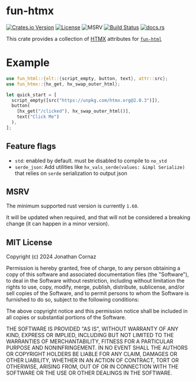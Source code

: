 # fun-htmx

[![Crates.io Version](https://img.shields.io/crates/v/fun-htmx)](https://crates.io/crates/fun-htmx)
[![License](https://img.shields.io/github/license/jcornaz/fun-htmx)](./LICENSE)
![MSRV](https://img.shields.io/crates/msrv/fun-htmx)
[![Build Status](https://img.shields.io/github/actions/workflow/status/jcornaz/fun-htmx/.github%2Fworkflows%2Fcheck.yml?branch=main)](https://github.com/jcornaz/fun-htmx/actions/workflows/check.yml?query=branch%3Amain)
[![docs.rs](https://img.shields.io/docsrs/fun-htmx)](https://docs.rs/fun-htmx)


This crate provides a collection of [HTMX](https://htmx.org) attributes for [`fun-html`](https://github.com/jcornaz/fun-html/)

# Example

```rust
use fun_html::{elt::{script_empty, button, text}, attr::src};
use fun_htmx::{hx_get, hx_swap_outer_html};

let quick_start = [
  script_empty([src("https://unpkg.com/htmx.org@2.0.3")]),
  button(
    [hx_get("/clicked"), hx_swap_outer_html()],
    text("Click Me")
  ),
];
```


## Feature flags

* `std`: enabled by default. must be disabled to compile to `no_std`
* `serde_json`: Add utilities like `hx_vals_serde(values: &impl Serialize)` that relies on `serde` serialization to output json


## MSRV

The minimum supported rust version is currently `1.60`.

It will be updated when required, and that will not be considered a breaking change (it can happen in a minor version).


## MIT License

Copyright (c) 2024 Jonathan Cornaz

Permission is hereby granted, free of charge, to any person obtaining a copy
of this software and associated documentation files (the "Software"), to deal
in the Software without restriction, including without limitation the rights
to use, copy, modify, merge, publish, distribute, sublicense, and/or sell
copies of the Software, and to permit persons to whom the Software is
furnished to do so, subject to the following conditions:

The above copyright notice and this permission notice shall be included in all
copies or substantial portions of the Software.

THE SOFTWARE IS PROVIDED "AS IS", WITHOUT WARRANTY OF ANY KIND, EXPRESS OR
IMPLIED, INCLUDING BUT NOT LIMITED TO THE WARRANTIES OF MERCHANTABILITY,
FITNESS FOR A PARTICULAR PURPOSE AND NONINFRINGEMENT. IN NO EVENT SHALL THE
AUTHORS OR COPYRIGHT HOLDERS BE LIABLE FOR ANY CLAIM, DAMAGES OR OTHER
LIABILITY, WHETHER IN AN ACTION OF CONTRACT, TORT OR OTHERWISE, ARISING FROM,
OUT OF OR IN CONNECTION WITH THE SOFTWARE OR THE USE OR OTHER DEALINGS IN THE
SOFTWARE.

